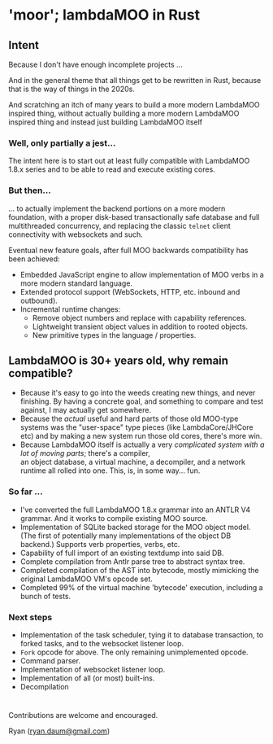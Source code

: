 # 'moor'; lambdaMOO in Rust

## Intent
Because I don't have enough incomplete projects ...

And in the general theme that all things get to be rewritten in Rust, because that is the way of things in the 2020s.

And scratching an itch of many years to build a more modern LambdaMOO inspired thing, without actually building a more
modern LambdaMOO inspired thing and instead just building LambdaMOO itself

### Well, only partially a jest...

The intent here is to start out at least fully compatible with LambdaMOO 1.8.x series and to be able to read and
execute existing cores. 

### But then...

... to actually implement the backend portions on a more modern foundation, with a proper disk-based 
transactionally safe database and full multithreaded concurrency, and replacing the classic `telnet` 
client connectivity with websockets and such.

Eventual new feature goals, after full MOO backwards compatibility has been achieved:

* Embedded JavaScript engine to allow implementation of MOO verbs in a more modern standard language.
* Extended protocol support (WebSockets, HTTP, etc. inbound and outbound).
* Incremental runtime changes:
  * Remove object numbers and replace with capability references.
  * Lightweight transient object values in addition to rooted objects.
  * New primitive types in the language / properties.
   
## LambdaMOO is 30+ years old, why remain compatible?

* Because it's easy to go into the weeds creating new things, and never finishing. By having a concrete goal, and something
  to compare and test against, I may actually get somewhere.
* Because the *actual* useful and hard parts of those old MOO-type systems was the "user-space" type pieces (like
  LambdaCore/JHCore etc) and by making a new system run those old cores, there's more win.
* Because LambdaMOO itself is actually a very *complicated system with a lot of moving parts*; there's a compiler,  
  an object database, a virtual machine, a decompiler, and a network runtime all rolled into one. This, is, in some
  way... fun.

### So far ...

   * I've converted the full LambdaMOO 1.8.x grammar into an ANTLR V4 grammar. And it works to compile existing MOO
     source. 
   * Implementation of SQLite backed storage for the MOO object model. (The first of potentially many implementations of
     the object DB backend.) Supports verb properties, verbs, etc.
   * Capability of full import of an existing textdump into said DB.
   * Complete compilation from Antlr parse tree to abstract syntax tree.
   * Completed compilation of the AST into bytecode, mostly mimicking the original LambdaMOO VM's opcode set.
   * Completed 99% of the virtual machine 'bytecode' execution, including a bunch of tests. 

### Next steps

   * Implementation of the task scheduler, tying it to database transaction, to forked tasks, and to the websocket
     listener loop.
   * `Fork` opcode for above. The only remaining unimplemented opcode.
   * Command parser.
   * Implementation of websocket listener loop.
   * Implementation of all (or most) built-ins.
   * Decompilation
#
Contributions are welcome and encouraged. 

Ryan (ryan.daum@gmail.com)
